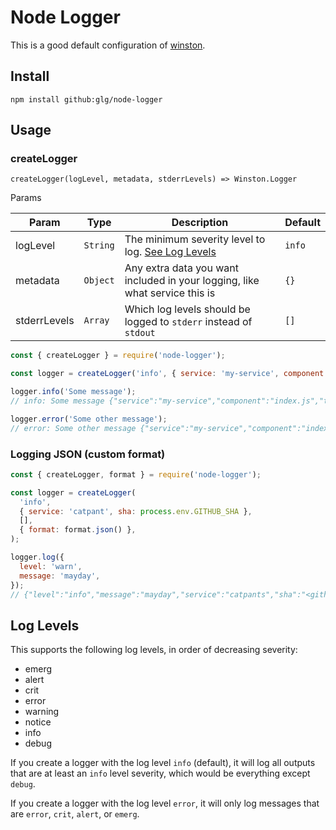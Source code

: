 # Node Logger

This is a good default configuration of [winston](https://github.com/winstonjs/winston).

## Install

`npm install github:glg/node-logger`

## Usage

### createLogger

`createLogger(logLevel, metadata, stderrLevels) => Winston.Logger`

Params

| Param | Type | Description | Default |
|-|-|-|-|
| logLevel | `String` | The minimum severity level to log. [See Log Levels](#log-levels) | `info`
| metadata | `Object` | Any extra data you want included in your logging, like what service this is | `{}`
| stderrLevels | `Array` | Which log levels should be logged to `stderr` instead of `stdout` | `[]`

```javascript
const { createLogger } = require('node-logger');

const logger = createLogger('info', { service: 'my-service', component: 'index.js' });

logger.info('Some message');
// info: Some message {"service":"my-service","component":"index.js","timestamp":"2019-02-22 15:41:34"}

logger.error('Some other message');
// error: Some other message {"service":"my-service","component":"index.js","timestamp":"2019-02-22 15:41:34"}
```

### Logging JSON (custom format)

```js
const { createLogger, format } = require('node-logger');

const logger = createLogger(
  'info', 
  { service: 'catpant', sha: process.env.GITHUB_SHA }, 
  [], 
  { format: format.json() },
);

logger.log({ 
  level: 'warn',
  message: 'mayday',
});
// {"level":"info","message":"mayday","service":"catpants","sha":"<github-sha-value>"}
```

## Log Levels

This supports the following log levels, in order of decreasing severity:

- emerg
- alert
- crit
- error
- warning
- notice
- info
- debug

If you create a logger with the log level `info` (default), it will log all outputs that are at least an `info` level severity, which would be everything except `debug`.

If you create a logger with the log level `error`, it will only log messages that are `error`, `crit`, `alert`, or `emerg`.
